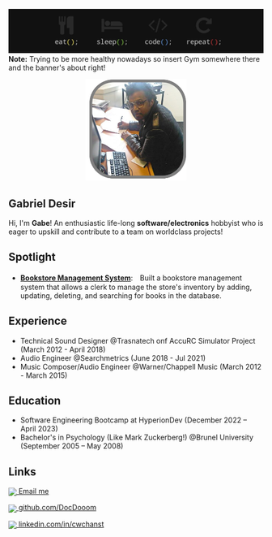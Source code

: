 ![./assets/eat_sleep_banner.png](./assets/eat_sleep_banner.png)
**Note:** Trying to be more healthy nowadays so insert Gym somewhere there and the banner's about right!

<p align="center">
<img src="./assets/profile.png" width="200" />
</p>

## Gabriel Desir
Hi, I'm **Gabe**! An enthusiastic life-long **software/electronics** hobbyist who is eager to upskill and contribute to a team on worldclass projects!


## Spotlight
- <a href="https://bit.ly/3GrIWOX" target="_blank">**Bookstore Management System**</a>:　Built a bookstore management system that allows a clerk to manage the store's inventory by adding, updating, deleting, and searching for books in the database.

## Experience

- Technical Sound Designer @Trasnatech onf AccuRC Simulator Project (March 2012 - April 2018)
- Audio Engineer @Searchmetrics (June 2018 - Jul 2021)
- Music Composer/Audio Engineer @Warner/Chappell Music (March 2012 - March 2015)

## Education

- Software Engineering Bootcamp at HyperionDev (December 2022 – April 2023)
- Bachelor's in Psychology (Like Mark Zuckerberg!) @Brunel University (September 2005 – May 2008)

## Links

<img src="https://img.icons8.com/ios/512/apple-mail" width="32" valign="middle"><a href="mailto:cwchanst@gmail.com"> Email me</a>

<img src="https://img.icons8.com/ios-glyphs/512/github.png" width="32" valign="middle"><a href="https://github.com/DocDooom" target="_blank"> github.com/DocDooom</a>

<img src="https://img.icons8.com/material-outlined/512/linkedin.png" width="32" valign="middle"><a href="https://www.linkedin.com/in/cwchanst/" target="_blank"> linkedin.com/in/cwchanst</a>

